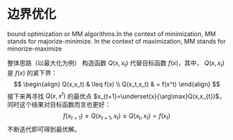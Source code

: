 # 边界优化

bound optimization or MM algorithms.In the context of minimization, MM stands for majorize-minimize. In the context of maximization, MM stands for minorize-maximize

整体思路（以最大化为例）
构造函数 $Q(x,x_t)$ 代替目标函数 $f(x)$，其中， $Q(x,x_t)$ 是 $f(x)$ 的紧下界：
$$ \begin{align}
Q(x,x_t)  & \leq f(x) \\
Q(x_t,x_t) & = f(x^t)
\end{align} $$
接下来再寻找 $Q(x,x^t)$ 的最优点 $x_{t+1}=\underset{x}{\arg\max}Q(x,x_{t})$，同时这个结果对目标函数而言也更好：
$$f(x_{t+1})\geq Q(x_{t+1},x_t)\geq Q(x_t,x_t)=f(x_t)$$
不断迭代即可得到最优解。
